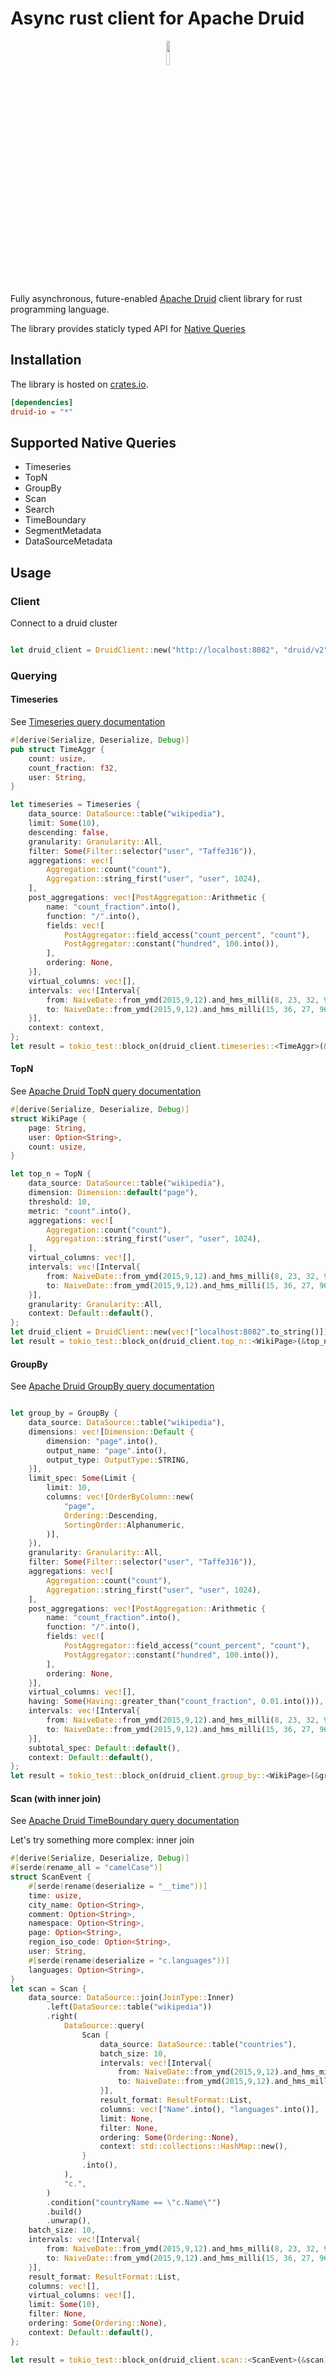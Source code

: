 # Async rust client for Apache Druid 

<div style="text-align:center"><img src="https://user-images.githubusercontent.com/502482/92421491-c26ab800-f146-11ea-80af-0da8ce4a457d.png" width="10%"/></div>

Fully asynchronous, future-enabled [Apache Druid](http://druid.io/) client library for rust programming language.

The library provides staticly typed API for [Native Queries](https://druid.apache.org/docs/latest/querying/querying.html) 

## Installation
The library is hosted on [crates.io](https://crates.io/crates/druid-io/).

```toml
[dependencies]
druid-io = "*"
```

## Supported Native Queries

* Timeseries
* TopN
* GroupBy
* Scan
* Search
* TimeBoundary
* SegmentMetadata
* DataSourceMetadata

## Usage

### Client

Connect to a druid cluster

```rust

let druid_client = DruidClient::new("http://localhost:8082", "druid/v2");
```

### Querying

#### Timeseries

See [Timeseries query documentation](https://druid.apache.org/docs/latest/querying/timeseriesquery.html)

```rust
#[derive(Serialize, Deserialize, Debug)]
pub struct TimeAggr {
    count: usize,
    count_fraction: f32,
    user: String,
}

let timeseries = Timeseries {
    data_source: DataSource::table("wikipedia"),
    limit: Some(10),
    descending: false,
    granularity: Granularity::All,
    filter: Some(Filter::selector("user", "Taffe316")),
    aggregations: vec![
        Aggregation::count("count"),
        Aggregation::string_first("user", "user", 1024),
    ],
    post_aggregations: vec![PostAggregation::Arithmetic {
        name: "count_fraction".into(),
        function: "/".into(),
        fields: vec![
            PostAggregator::field_access("count_percent", "count"),
            PostAggregator::constant("hundred", 100.into()),
        ],
        ordering: None,
    }],
    virtual_columns: vec![],
    intervals: vec![Interval{
        from: NaiveDate::from_ymd(2015,9,12).and_hms_milli(8, 23, 32, 96),
        to: NaiveDate::from_ymd(2015,9,12).and_hms_milli(15, 36, 27, 96),
    }],
    context: context,
};
let result = tokio_test::block_on(druid_client.timeseries::<TimeAggr>(&timeseries));

```

#### TopN
See [Apache Druid TopN query documentation](https://druid.apache.org/docs/latest/querying/topnquery.html)

```rust
#[derive(Serialize, Deserialize, Debug)]
struct WikiPage {
    page: String,
    user: Option<String>,
    count: usize,
}

let top_n = TopN {
    data_source: DataSource::table("wikipedia"),
    dimension: Dimension::default("page"),
    threshold: 10,
    metric: "count".into(),
    aggregations: vec![
        Aggregation::count("count"),
        Aggregation::string_first("user", "user", 1024),
    ],
    virtual_columns: vec![],
    intervals: vec![Interval{
        from: NaiveDate::from_ymd(2015,9,12).and_hms_milli(8, 23, 32, 96),
        to: NaiveDate::from_ymd(2015,9,12).and_hms_milli(15, 36, 27, 96),
    }],
    granularity: Granularity::All,
    context: Default::default(),
};
let druid_client = DruidClient::new(vec!["localhost:8082".to_string()]);
let result = tokio_test::block_on(druid_client.top_n::<WikiPage>(&top_n));

```

#### GroupBy
See [Apache Druid GroupBy query documentation](https://druid.apache.org/docs/latest/querying/groupbyquery.html)

```rust

let group_by = GroupBy {
    data_source: DataSource::table("wikipedia"),
    dimensions: vec![Dimension::Default {
        dimension: "page".into(),
        output_name: "page".into(),
        output_type: OutputType::STRING,
    }],
    limit_spec: Some(Limit {
        limit: 10,
        columns: vec![OrderByColumn::new(
            "page",
            Ordering::Descending,
            SortingOrder::Alphanumeric,
        )],
    }),
    granularity: Granularity::All,
    filter: Some(Filter::selector("user", "Taffe316")),
    aggregations: vec![
        Aggregation::count("count"),
        Aggregation::string_first("user", "user", 1024),
    ],
    post_aggregations: vec![PostAggregation::Arithmetic {
        name: "count_fraction".into(),
        function: "/".into(),
        fields: vec![
            PostAggregator::field_access("count_percent", "count"),
            PostAggregator::constant("hundred", 100.into()),
        ],
        ordering: None,
    }],
    virtual_columns: vec![],
    having: Some(Having::greater_than("count_fraction", 0.01.into())),
    intervals: vec![Interval{
        from: NaiveDate::from_ymd(2015,9,12).and_hms_milli(8, 23, 32, 96),
        to: NaiveDate::from_ymd(2015,9,12).and_hms_milli(15, 36, 27, 96),
    }],
    subtotal_spec: Default::default(),
    context: Default::default(),
};
let result = tokio_test::block_on(druid_client.group_by::<WikiPage>(&group_by));

```

#### Scan (with inner join)
See [Apache Druid TimeBoundary query documentation](https://druid.apache.org/docs/latest/querying/scan-query.html)

Let's try something more complex: inner join

```rust
#[derive(Serialize, Deserialize, Debug)]
#[serde(rename_all = "camelCase")]
struct ScanEvent {
    #[serde(rename(deserialize = "__time"))]
    time: usize,
    city_name: Option<String>,
    comment: Option<String>,
    namespace: Option<String>,
    page: Option<String>,
    region_iso_code: Option<String>,
    user: String,
    #[serde(rename(deserialize = "c.languages"))]
    languages: Option<String>,
}
let scan = Scan {
    data_source: DataSource::join(JoinType::Inner)
        .left(DataSource::table("wikipedia"))
        .right(
            DataSource::query(
                Scan {
                    data_source: DataSource::table("countries"),
                    batch_size: 10,
                    intervals: vec![Interval{
                        from: NaiveDate::from_ymd(2015,9,12).and_hms_milli(8, 23, 32, 96),
                        to: NaiveDate::from_ymd(2015,9,12).and_hms_milli(15, 36, 27, 96),
                    }],
                    result_format: ResultFormat::List,
                    columns: vec!["Name".into(), "languages".into()],
                    limit: None,
                    filter: None,
                    ordering: Some(Ordering::None),
                    context: std::collections::HashMap::new(),
                }
                .into(),
            ),
            "c.",
        )
        .condition("countryName == \"c.Name\"")
        .build()
        .unwrap(),
    batch_size: 10,
    intervals: vec![Interval{
        from: NaiveDate::from_ymd(2015,9,12).and_hms_milli(8, 23, 32, 96),
        to: NaiveDate::from_ymd(2015,9,12).and_hms_milli(15, 36, 27, 96),
    }],
    result_format: ResultFormat::List,
    columns: vec![],
    virtual_columns: vec![],
    limit: Some(10),
    filter: None,
    ordering: Some(Ordering::None),
    context: Default::default(),
};

let result = tokio_test::block_on(druid_client.scan::<ScanEvent>(&scan));

```
